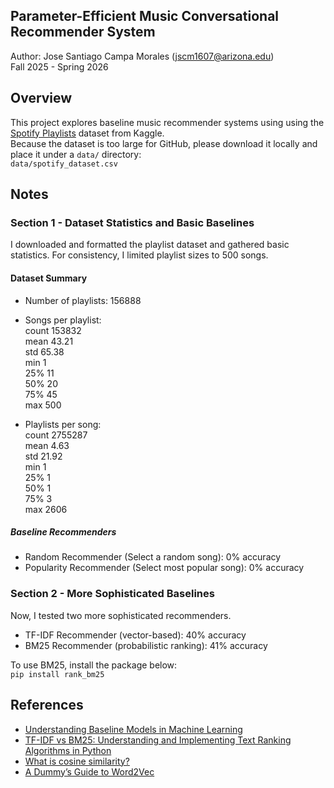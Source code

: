 Parameter-Efficient Music Conversational Recommender System
------------

Author: Jose Santiago Campa Morales ([jscm1607@arizona.edu](mailto:jscm1607@arizona.edu))  
Fall 2025 - Spring 2026

## Overview
This project explores baseline music recommender systems using using the 
[Spotify Playlists](https://www.kaggle.com/datasets/andrewmvd/spotify-playlists) dataset
from Kaggle.<br>
Because the dataset is too large for GitHub, please download it locally and place it under
a `data/` directory:<br>
`data/spotify_dataset.csv`

## Notes
### Section 1 - Dataset Statistics and Basic Baselines
I downloaded and formatted the playlist dataset and gathered basic statistics.
For consistency, I limited playlist sizes to 500 songs.<br>

#### Dataset Summary
* Number of playlists: 156888 <br>
* Songs per playlist:<br>
count    153832<br>
mean         43.21<br>
std          65.38<br>
min           1<br>
25%          11<br>
50%          20<br>
75%          45<br>
max         500

* Playlists per song:<br>
count    2755287<br>
mean           4.63<br>
std            21.92<br>
min            1<br>
25%            1<br>
50%            1<br>
75%            3<br>
max         2606

##### Baseline Recommenders
- Random Recommender (Select a random song): 0% accuracy<br>
- Popularity Recommender (Select most popular song): 0% accuracy

### Section 2 - More Sophisticated Baselines
Now, I tested two more sophisticated recommenders.<br>

- TF-IDF Recommender (vector-based): 40% accuracy<br>
- BM25 Recommender (probabilistic ranking): 41% accuracy<br>

To use BM25, install the package below:<br>
`pip install rank_bm25`

## References
* [Understanding Baseline Models in Machine Learning](https://medium.com/@preethi_prakash/understanding-baseline-models-in-machine-learning-3ed94f03d645)
* [TF-IDF vs BM25: Understanding and Implementing Text Ranking Algorithms in Python](https://medium.com/@macikgozm/tf-idf-vs-bm25-understanding-and-implementing-text-ranking-algorithms-in-python-f56111f5086b)
* [What is cosine similarity?](https://www.ibm.com/think/topics/cosine-similarity)
* [A Dummy’s Guide to Word2Vec](https://medium.com/@manansuri/a-dummys-guide-to-word2vec-456444f3c673)